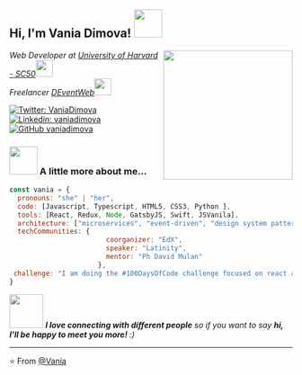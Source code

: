 <h2> Hi, I'm Vania Dimova! <img src="https://media.giphy.com/media/mGcNjsfWAjY5AEZNw6/giphy.gif" width="50"></h2>
<img align='right' src="https://media.giphy.com/media/ieyl9zmCjO4b4t6qoY/giphy.gif" width="230">
<p><em>Web Developer at <a href="http://www.unb.br">University of Harvard - SC50</a><img src="https://media.giphy.com/media/fYSnHlufseco8Fh93Z/giphy.gif" width="30"></br>Freelancer <a href="https://www.deventweb.com">DEventWeb</a><img src="https://media.giphy.com/media/WUlplcMpOCEmTGBtBW/giphy.gif" width="30"> 
</em></p>

[![Twitter: VaniaDimova](https://img.shields.io/twitter/follow/VaniaDimova?style=social)](https://twitter.com/12Dimov)
[![Linkedin: vaniadimova](https://img.shields.io/badge/-thaianebraga-blue?style=flat-square&logo=Linkedin&logoColor=white&link=https://https://www.linkedin.com/in/vandim/)](https://www.linkedin.com/in/vaniadimova/)
[![GitHub vaniadimova](https://img.shields.io/github/followers/thaiane?label=follow&style=social)](https://github.com/Thaiane)


### <img src="https://media.giphy.com/media/VgCDAzcKvsR6OM0uWg/giphy.gif" width="50"> A little more about me...  

```javascript
const vania = {
  pronouns: "she" | "her",
  code: [Javascript, Typescript, HTML5, CSS3, Python ],
  tools: [React, Redux, Node, GatsbyJS, Swift, JSVanila],
  architecture: ["microservices", "event-driven", "design system pattern"],
  techCommunities: {
                        coorganizer: "EdX",
                        speaker: "Latinity",
                        mentor: "Ph David Mulan"
                      },
 challenge: "I am doing the #100DaysOfCode challenge focused on react and typescript"
}
```

<img src="https://media.giphy.com/media/LnQjpWaON8nhr21vNW/giphy.gif" width="60"> <em><b>I love connecting with different people</b> so if you want to say <b>hi, I'll be happy to meet you more!</b> :)</em>

---

⭐️ From [@Vania](https://github.com/Vania)
